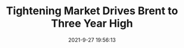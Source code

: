 ---
"title": "Tightening Market Drives Brent to Three Year High"
"date": "2021-9-27 19:56:13"
"feed_name": "RIGZONE"
"feed_website": "http://www.rigzone.com/"
"feed_rss": "http://www.rigzone.com/news/rss/rigzone_latest.aspx"
"link": "https://www.rigzone.com/news/wire/tightening_market_drives_brent_to_three_year_high-27-sep-2021-166548-article/?rss=true"
"source": "None"
"file": "_posts/2021-1-1-7897914f3a5b05e68cdc4f567999226eb330a4d6.md"
"accident": "0"
"drilling": "0"
"dead": "0"
"injured": "0"
"arrested": "0"
"where": "unknown site"
"place": "unknown place"
---